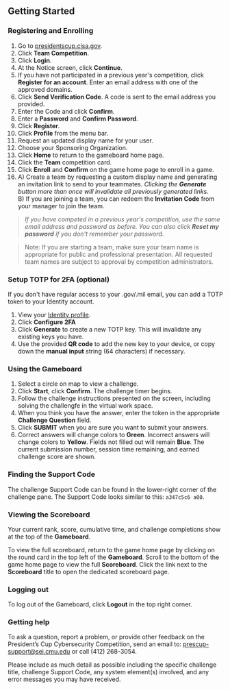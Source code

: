 ﻿
## Getting Started

### Registering and Enrolling

 1. Go to [presidentscup.cisa.gov](https://presidentscup.cisa.gov).
 2. Click **Team Competition**.
 3. Click **Login**.
 4. At the Notice screen, click **Continue**.
 5. If you have not participated in a previous year's competition, click **Register for an account**. Enter an email address with one of the approved domains.
 6. Click **Send Verification Code**. A code is sent to the email address you provided.
 7. Enter the Code and click **Confirm**.
 8. Enter a **Password** and **Confirm Password**.
 9. Click **Register**.
 10. Click **Profile** from the menu bar.
 11. Request an updated display name for your user.
 12. Choose your Sponsoring Organization.
 13. Click **Home** to return to the gameboard home page. 
 14. Click the **Team** competition card.
 15. Click **Enroll** and **Confirm** on the game home page to enroll in a game.  
 16. A) Create a team by requesting a custom display name and generating an invitation link to send to your teammates. *Clicking the **Generate** button more than once will invalidate all previously generated links.*  
    B) If you are joining a team, you can redeem the **Invitation Code** from your manager to join the team.

> *If you have competed in a previous year's competition, use the same email address and password as before. You can also click **Reset my password** if you don't remember your password.*

> Note: If you are starting a team, make sure your team name is appropriate for public and professional presentation. All requested team names are subject to approval by competition administrators.

### Setup TOTP for 2FA (optional)

If you don't have regular access to your .gov/.mil email, you can add a TOTP token to your Identity account.

1. View your [Identity profile](https://presidentscup.cisa.gov/id/ui/profile).
2. Click **Configure 2FA**
3. Click **Generate** to create a new TOTP key. This will invalidate any existing keys you have.
4. Use the provided **QR code** to add the new key to your device, or copy down the **manual input** string (64 characters) if necessary.


### Using the Gameboard

1. Select a circle on map to view a challenge.
2. Click **Start**, click **Confirm**. The challenge timer begins.
3. Follow the challenge instructions presented on the screen, including solving the challengfe in the virtual work space.
4. When you think you have the answer, enter the token in the appropriate **Challenge Question** field.
5. Click **SUBMIT** when you are sure you want to submit your answers.
6. Correct answers will change colors to **Green**. Incorrect answers will change colors to **Yellow**. Fields not filled out will remain **Blue**. The current submission number, session time remaining, and earned challenge score are shown.

### Finding the Support Code

The challenge Support Code can be found in the lower-right corner of the challenge pane. The Support Code looks similar to this: `a347c5c6 a00`.

### Viewing the Scoreboard

Your current rank, score, cumulative time, and challenge completions show at the top of the **Gameboard**. 

To view the full scoreboard, return to the game home page by clicking on the round card in the top left of the **Gameboard**. Scroll to the bottom of the game home page to view the full **Scoreboard**. Click the link next to the **Scoreboard** title to open the dedicated scoreboard page.

### Logging out

To log out of the Gameboard, click **Logout** in the top right corner.

### Getting help

To ask a question, report a problem, or provide other feedback on the President’s Cup Cybersecurity Competition, send an email to: [prescup-support@sei.cmu.edu](mailto:prescup-support@sei.cmu.edu) or call (412) 268-3054.

Please include as much detail as possible including the specific challenge title, challenge Support Code, any system element(s) involved, and any error messages you may have received.
